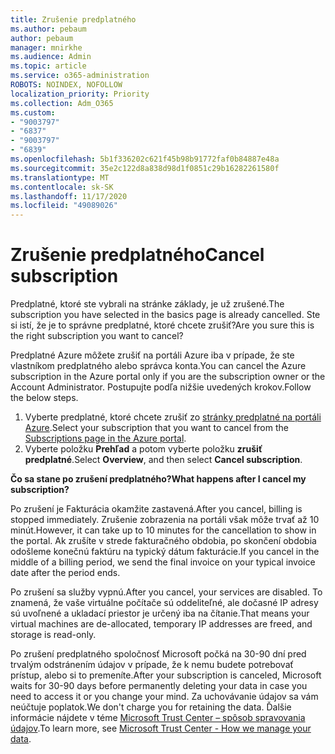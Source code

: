 ```yaml
---
title: Zrušenie predplatného
ms.author: pebaum
author: pebaum
manager: mnirkhe
ms.audience: Admin
ms.topic: article
ms.service: o365-administration
ROBOTS: NOINDEX, NOFOLLOW
localization_priority: Priority
ms.collection: Adm_O365
ms.custom:
- "9003797"
- "6837"
- "9003797"
- "6839"
ms.openlocfilehash: 5b1f336202c621f45b98b91772faf0b84887e48a
ms.sourcegitcommit: 35e2c122d8a838d98d1f0851c29b16282261580f
ms.translationtype: MT
ms.contentlocale: sk-SK
ms.lasthandoff: 11/17/2020
ms.locfileid: "49089026"
---
```

# <a name="cancel-subscription"></a><span data-ttu-id="533d8-102">Zrušenie predplatného</span><span class="sxs-lookup"><span data-stu-id="533d8-102">Cancel subscription</span></span>

<span data-ttu-id="533d8-103">Predplatné, ktoré ste vybrali na stránke základy, je už zrušené.</span><span class="sxs-lookup"><span data-stu-id="533d8-103">The subscription you have selected in the basics page is already cancelled.</span></span> <span data-ttu-id="533d8-104">Ste si istí, že je to správne predplatné, ktoré chcete zrušiť?</span><span class="sxs-lookup"><span data-stu-id="533d8-104">Are you sure this is the right subscription you want to cancel?</span></span>

<span data-ttu-id="533d8-105">Predplatné Azure môžete zrušiť na portáli Azure iba v prípade, že ste vlastníkom predplatného alebo správca konta.</span><span class="sxs-lookup"><span data-stu-id="533d8-105">You can cancel the Azure subscription in the Azure portal only if you are the subscription owner or the Account Administrator.</span></span> <span data-ttu-id="533d8-106">Postupujte podľa nižšie uvedených krokov.</span><span class="sxs-lookup"><span data-stu-id="533d8-106">Follow the below steps.</span></span>

1. <span data-ttu-id="533d8-107">Vyberte predplatné, ktoré chcete zrušiť zo [stránky predplatné na portáli Azure](https://ms.portal.azure.com/#blade/Microsoft_Azure_Billing/SubscriptionsBlade).</span><span class="sxs-lookup"><span data-stu-id="533d8-107">Select your subscription that you want to cancel from the [Subscriptions page in the Azure portal](https://ms.portal.azure.com/#blade/Microsoft_Azure_Billing/SubscriptionsBlade).</span></span>
2. <span data-ttu-id="533d8-108">Vyberte položku **Prehľad** a potom vyberte položku **zrušiť predplatné**.</span><span class="sxs-lookup"><span data-stu-id="533d8-108">Select **Overview**, and then select **Cancel subscription**.</span></span>

<span data-ttu-id="533d8-109">**Čo sa stane po zrušení predplatného?**</span><span class="sxs-lookup"><span data-stu-id="533d8-109">**What happens after I cancel my subscription?**</span></span>

<span data-ttu-id="533d8-110">Po zrušení je Fakturácia okamžite zastavená.</span><span class="sxs-lookup"><span data-stu-id="533d8-110">After you cancel, billing is stopped immediately.</span></span> <span data-ttu-id="533d8-111">Zrušenie zobrazenia na portáli však môže trvať až 10 minút.</span><span class="sxs-lookup"><span data-stu-id="533d8-111">However, it can take up to 10 minutes for the cancellation to show in the portal.</span></span> <span data-ttu-id="533d8-112">Ak zrušíte v strede fakturačného obdobia, po skončení obdobia odošleme konečnú faktúru na typický dátum fakturácie.</span><span class="sxs-lookup"><span data-stu-id="533d8-112">If you cancel in the middle of a billing period, we send the final invoice on your typical invoice date after the period ends.</span></span>

<span data-ttu-id="533d8-113">Po zrušení sa služby vypnú.</span><span class="sxs-lookup"><span data-stu-id="533d8-113">After you cancel, your services are disabled.</span></span> <span data-ttu-id="533d8-114">To znamená, že vaše virtuálne počítače sú oddeliteľné, ale dočasné IP adresy sú uvoľnené a ukladací priestor je určený iba na čítanie.</span><span class="sxs-lookup"><span data-stu-id="533d8-114">That means your virtual machines are de-allocated, temporary IP addresses are freed, and storage is read-only.</span></span>

<span data-ttu-id="533d8-115">Po zrušení predplatného spoločnosť Microsoft počká na 30-90 dní pred trvalým odstránením údajov v prípade, že k nemu budete potrebovať prístup, alebo si to premeníte.</span><span class="sxs-lookup"><span data-stu-id="533d8-115">After your subscription is canceled, Microsoft waits for 30-90 days before permanently deleting your data in case you need to access it or you change your mind.</span></span> <span data-ttu-id="533d8-116">Za uchovávanie údajov sa vám neúčtuje poplatok.</span><span class="sxs-lookup"><span data-stu-id="533d8-116">We don't charge you for retaining the data.</span></span> <span data-ttu-id="533d8-117">Ďalšie informácie nájdete v téme [Microsoft Trust Center – spôsob spravovania údajov](https://www.microsoft.com/trust-center/privacy/data-management#leave).</span><span class="sxs-lookup"><span data-stu-id="533d8-117">To learn more, see [Microsoft Trust Center - How we manage your data](https://www.microsoft.com/trust-center/privacy/data-management#leave).</span></span>

